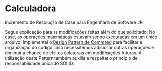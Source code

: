 # Calculadora
Incremento de Resolução de Case para Engenharia de Software JR

Segue explicação para as modificações feitas além do que solicitado:
No case, as operações matemáticas estavam sendo executadas em um único arquivo. Implementei o [Design Pattern de Command](https://refactoring.guru/design-patterns/command) para facilitar a organização do código caso necessitemos adicionar outras operações e diminuir a chance de efeitos colaterais em modificações futuras. A utilização deste Pattern também auxilia a respeitar o principio de responsabilidade única do SOLID. 

